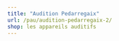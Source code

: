 ```yaml
---
title: "Audition Pedarregaix"
url: /pau/audition-pedarregaix-2/
shop: les appareils auditifs
---
```

